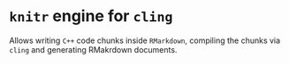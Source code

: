 # `knitr` engine for `cling`

Allows writing `C++` code chunks inside `RMarkdown`, compiling the chunks via `cling` and generating RMakrdown documents.

